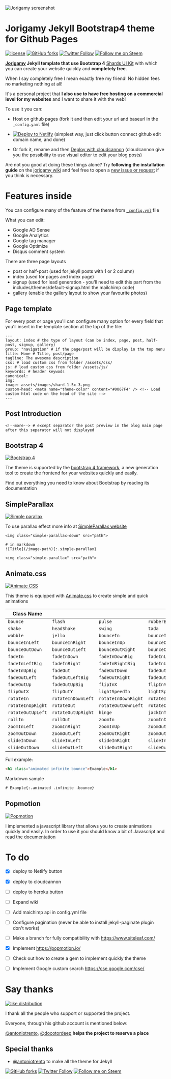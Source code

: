 ![Jorigamy screenshot](https://raw.githubusercontent.com/jorigamy/jorigamy.github.io/master/assets/images/jorigamy-readme.jpg)

# Jorigamy Jekyll Bootstrap4 theme for Github Pages
[![license](https://img.shields.io/github/license/mashape/apistatus.svg?style=flat-square)](https://github.com/jorigamy/jorigamy.github.io/blob/master/LICENSE) [![GitHub forks](https://img.shields.io/github/forks/badges/shields.svg?style=social&label=Fork)](https://github.com/jorigamy/jorigamy.github.io) <!--[![GitHub stars](https://img.shields.io/github/stars/badges/shields.svg?style=social&label=Stars)](https://github.com/jorigamy/jorigamy.github.io) -->[![Twitter Follow](https://img.shields.io/twitter/follow/espadrine.svg?style=social&label=Follow)](https://twitter.com/lantoniotrento) [![Follow me on Steem](https://img.shields.io/badge/Follow&#32;me-on&#32;Steem-orange.svg)](https://steemit.com/@antoniotrento)

**[Jorigamy](https://jorigamy.github.io) Jekyll template that use Bootstrap 4** [Shards UI Kit](https://designrevision.com/downloads/shards/?ref=producthunt) with which you can create your website quickly and **completely free**.

When I say completely free I mean exactly free my friend! No hidden fees no marketing nothing at all!

It's a personal project that **I also use to have free hosting on a commercial level for my websites** and I want to share it with the web!

To use it you can:

- Host on github pages (fork it and then edit your url and baseurl in the `_config.yaml` file)

<!-- Markdown snippet -->
- [![Deploy to Netlify](https://www.netlify.com/img/deploy/button.svg)](https://app.netlify.com/start/deploy?repository=https://github.com/jorigamy/jorigamy.github.io) (simplest way, just click button connect github edit domain name, and done)

- Or fork it, rename and then [Deploy with cloudcannon](https://cloudcannon.com/) (cloudcannon give you the possibility to use visual editor to edit your blog posts)

Are not you good at doing these things alone? Try **following the installation guide** on the [jorigamy wiki](https://github.com/jorigamy/jorigamy.github.io/wiki/Installation) and feel free to open a [new issue or request](https://github.com/jorigamy/jorigamy.github.io/issues) if you think is necessary.

# Features inside

You can configure many of the feature of the theme from [`_config.yml`](https://github.com/jorigamy/jorigamy.github.io/blob/master/_config.yml) file

What you can edit:

* Google AD Sense
* Google Analytics
* Google tag manager
* Google Optimize
* Disqus comment system

There are three page layouts

* post or half-post (used for jekyll posts with 1 or 2 column)
* index (used for pages and index page)
* signup (used for lead generation - you'll need to edit this part from the includes/themes/default-signup.html the mailchimp code)
* gallery (enable the gallery layout to show your favourite photos)

## Page template

For every post or page you'll can configure many option for every field that you'll insert in the template section at the top of the file:


```
---
layout: index # the type of layout (can be index, page, post, half-post, signup, gallery)
group: "navigation" # if the page/post will be display in the top menu
title: Home # Title, post/page
tagline: The awesome description
css: # load custom css from folder /assets/css/
js: # load custom css from folder /assets/js/
keywords: # header keywods
canonical:
img:
image: assets/images/shard-1-5x-3.png
custom-head: <meta name="theme-color" content="#0067F4" /> <!-- Load custom html code on the head of the site -->
---
```
## Post Introduction

```
<!--more--> # except separator the post preview in the blog main page after this separator will not displayed
```

## Bootstrap 4 

[![Bootstrap 4](https://raw.githubusercontent.com/jorigamy/jorigamy.github.io/master/assets/images/bootstrap-4.png)](https://v4-alpha.getbootstrap.com/)

The theme is supported by the [bootstrap 4 framework](https://v4-alpha.getbootstrap.com/), a new generation tool to create the frontend for your websites quickly and easily.

Find out everything you need to know about Bootstrap by reading its documentation

## SimpleParallax

[![Simple parallax](https://raw.githubusercontent.com/jorigamy/jorigamy.github.io/master/assets/images/simple-parallax-readme.png)](https://anakao-theme.com/simpleparallax/)

To use parallax effect more info at [SimpleParallax website](https://anakao-theme.com/simpleparallax/)

```
<img class="simple-parallax-down" src="path">

# in markdown
![Title](/image-path){:.simple-parallax}

<img class="simple-parallax" src="path">
```

## Animate.css

[![Animate CSS](https://raw.githubusercontent.com/jorigamy/jorigamy.github.io/master/assets/images/animatecss.png)](https://daneden.github.io/animate.css/)

This theme is equipped with [Animate.css](https://daneden.github.io/animate.css/) to create simple and quick animations

| Class Name | | | |
|--------------------|--------------------|--------------------|--------------------|
| `bounce` |`flash` |`pulse` |`rubberBand` |
| `shake` |`headShake` |`swing` |`tada` |
| `wobble` |`jello` |`bounceIn` |`bounceInDown` |
| `bounceInLeft` |`bounceInRight` |`bounceInUp` |`bounceOut` |
| `bounceOutDown` |`bounceOutLeft` |`bounceOutRight` |`bounceOutUp` |
| `fadeIn` |`fadeInDown` |`fadeInDownBig` |`fadeInLeft` |
| `fadeInLeftBig` |`fadeInRight` |`fadeInRightBig` |`fadeInUp` |
| `fadeInUpBig` |`fadeOut` |`fadeOutDown` |`fadeOutDownBig` |
| `fadeOutLeft` |`fadeOutLeftBig` |`fadeOutRight` |`fadeOutRightBig` |
| `fadeOutUp` |`fadeOutUpBig` |`flipInX` |`flipInY` |
| `flipOutX` |`flipOutY` |`lightSpeedIn` |`lightSpeedOut` |
| `rotateIn` |`rotateInDownLeft` |`rotateInDownRight` |`rotateInUpLeft` |
| `rotateInUpRight` |`rotateOut` |`rotateOutDownLeft` |`rotateOutDownRight` |
| `rotateOutUpLeft` |`rotateOutUpRight` |`hinge` |`jackInTheBox` |
| `rollIn` |`rollOut` |`zoomIn` |`zoomInDown` |
| `zoomInLeft` |`zoomInRight` |`zoomInUp` |`zoomOut` |
| `zoomOutDown` |`zoomOutLeft` |`zoomOutRight` |`zoomOutUp` |
| `slideInDown` |`slideInLeft` |`slideInRight` |`slideInUp` |
| `slideOutDown` |`slideOutLeft` |`slideOutRight` |`slideOutUp` |

Full example:

```html
<h1 class="animated infinite bounce">Example</h1>
```
Markdown sample

```html
# Example{:.animated .infinite .bounce}
```

## Popmotion

[![Popmotion](https://raw.githubusercontent.com/jorigamy/jorigamy.github.io/master/assets/images/popmotion-pink.jpg)](https://popmotion.io/)

I implemented a javascript library that allows you to create animations quickly and easily.
In order to use it you should know a bit of Javascript and [read the documentation](https://popmotion.io/)

# To do

- [x] deploy to Netlify button
- [x] deploy to cloudcannon
- [ ] deploy to heroku button
- [ ] Expand wiki
- [ ] Add maichimp api in config.yml file
- [ ] Configure pagination (never be able to install jekyll-paginate plugin don't works)
- [ ] Make a branch for fully compatibility with https://www.siteleaf.com/
- [x] Implement https://popmotion.io/
- [ ] Check out how to create a gem to implement quickly the theme
- [ ] Implement Google custom search https://cse.google.com/cse/


# Say thanks

[![like distribution](https://raw.githubusercontent.com/jorigamy/jorigamy.github.io/master/assets/images/like-distribution.gif)](https://gph.is/2gvyXMJ)

I thank all the people who support or supported the project.

Everyone, through his github account is mentioned below:

[@antoniotrento](https://github.com/antoniotrento), [@docotordeep](https://github.com/doctordeep) **helps the project to reserve a place**

## Special thanks

- [@antoniotrento](https://github.com/antoniotrento) to make all the theme for Jekyll


[![GitHub forks](https://img.shields.io/github/forks/badges/shields.svg?style=social&label=Fork)](https://github.com/jorigamy/jorigamy.github.io) <!--[![GitHub stars](https://img.shields.io/github/stars/badges/shields.svg?style=social&label=Stars)](https://github.com/jorigamy/jorigamy.github.io) -->[![Twitter Follow](https://img.shields.io/twitter/follow/espadrine.svg?style=social&label=Follow)](https://twitter.com/lantoniotrento) [![Follow me on Steem](https://img.shields.io/badge/Follow&#32;me-on&#32;Steem-orange.svg)](https://steemit.com/@antoniotrento)
